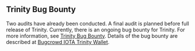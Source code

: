 ## Trinity Bug Bounty

Two audits have already been conducted.  A final audit is planned before full release of Trinity.  Currently, there is an ongoing bug bounty for Trinity.  For more information, see [Trinity Bug Bounty](https://blog.iota.org/trinity-public-bug-bounty-df9d2512e50). Details of the bug bounty are described at [Bugcrowd IOTA Trinity Wallet](https://bugcrowd.com/iota).
